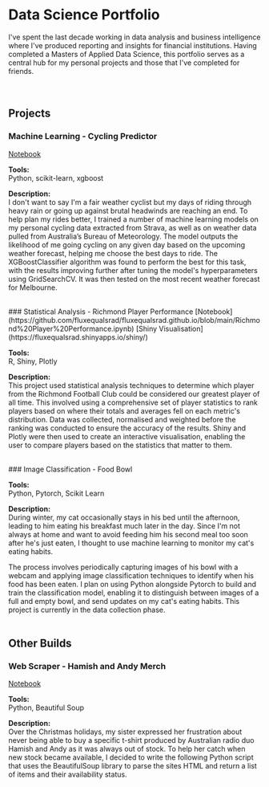 # Data Science Portfolio

I've spent the last decade working in data analysis and business intelligence where I've produced reporting and insights for financial institutions. Having completed a Masters of Applied Data Science, this portfolio serves as a central hub for my personal projects and those that I've completed for friends.
<br/>
<br/>
<br/>
## Projects
### Machine Learning - Cycling Predictor
[Notebook](https://github.com/fluxequalsrad/fluxequalsrad.github.io/blob/f4b6368d08b5413cf3201b91f460cf26632e031c/Machine%20Learning%20-%20Cycling%20Predictions.ipynb)

**Tools:** <br/> Python, scikit-learn, xgboost

**Description:** <br/> I don't want to say I'm a fair weather cyclist but my days of riding through heavy rain or going up against brutal headwinds are reaching an end. To help plan my rides better, I trained a number of machine learning models on my personal cycling data extracted from Strava, as well as on weather data pulled from Australia’s Bureau of Meteorology. The model outputs the likelihood of me going cycling on any given day based on the upcoming weather forecast, helping me choose the best days to ride. The XGBoostClassifier algorithm was found to perform the best for this task, with the results improving further after tuning the model's hyperparameters using GridSearchCV. It was then tested on the most recent weather forecast for Melbourne.

<br/>
### Statistical Analysis - Richmond Player Performance
[Notebook](https://github.com/fluxequalsrad/fluxequalsrad.github.io/blob/main/Richmond%20Player%20Performance.ipynb)      [Shiny Visualisation](https://fluxequalsrad.shinyapps.io/shiny/)

**Tools:** <br/> R, Shiny, Plotly

**Description:** <br/> This project used statistical analysis techniques to determine which player from the Richmond Football Club could be considered our greatest player of all time. This involved using a comprehensive set of player statistics to rank players based on where their totals and averages fell on each metric's distribution. Data was collected, normalised and weighted before the ranking was conducted to ensure the accuracy of the results. Shiny and Plotly were then used to create an interactive visualisation, enabling the user to compare players based on the statistics that matter to them. 

<br/>
### Image Classification - Food Bowl

**Tools:** <br/> Python, Pytorch, Scikit Learn

**Description:** <br/> During winter, my cat occasionally stays in his bed until the afternoon, leading to him eating his breakfast much later in the day. Since I'm not always at home and want to avoid feeding him his second meal too soon after he's just eaten, I thought to use machine learning to monitor my cat's eating habits. 

The process involves periodically capturing images of his bowl with a webcam and applying image classification techniques to identify when his food has been eaten. I plan on using Python alongside Pytorch to build and train the classification model, enabling it to distinguish between images of a full and empty bowl, and send updates on my cat's eating habits. This project is currently in the data collection phase.
<br/>
<br/>
## Other Builds
### Web Scraper - Hamish and Andy Merch
[Notebook](https://github.com/fluxequalsrad/fluxequalsrad.github.io/blob/01811f1b9618b9d5edc61ceb056bde0c113f9b86/Product%20Web%20Scraper%20-%20Hamish%20and%20Andy.ipynb)

**Tools:** <br/> Python, Beautiful Soup

**Description:** <br/> Over the Christmas holidays, my sister expressed her frustration about never being able to buy a specific t-shirt produced by Australian radio duo Hamish and Andy as it was always out of stock. To help her catch when new stock became available, I decided to write the following Python script that uses the BeautifulSoup library to parse the sites HTML and return a list of items and their availability status.
